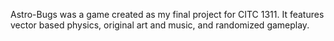 Astro-Bugs was a game created as my final project for CITC 1311. It features vector based physics, original art and music, and randomized gameplay.
